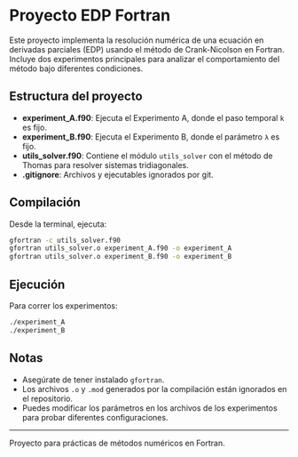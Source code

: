 # Proyecto EDP Fortran

Este proyecto implementa la resolución numérica de una ecuación en derivadas parciales (EDP) usando el método de Crank-Nicolson en Fortran. Incluye dos experimentos principales para analizar el comportamiento del método bajo diferentes condiciones.

## Estructura del proyecto

- **experiment_A.f90**: Ejecuta el Experimento A, donde el paso temporal `k` es fijo.
- **experiment_B.f90**: Ejecuta el Experimento B, donde el parámetro `λ` es fijo.
- **utils_solver.f90**: Contiene el módulo `utils_solver` con el método de Thomas para resolver sistemas tridiagonales.
- **.gitignore**: Archivos y ejecutables ignorados por git.

## Compilación

Desde la terminal, ejecuta:

```bash
gfortran -c utils_solver.f90
gfortran utils_solver.o experiment_A.f90 -o experiment_A
gfortran utils_solver.o experiment_B.f90 -o experiment_B
```

## Ejecución

Para correr los experimentos:

```bash
./experiment_A
./experiment_B
```

## Notas

- Asegúrate de tener instalado `gfortran`.
- Los archivos `.o` y `.mod` generados por la compilación están ignorados en el repositorio.
- Puedes modificar los parámetros en los archivos de los experimentos para probar diferentes configuraciones.

---
Proyecto para prácticas de métodos numéricos en Fortran.